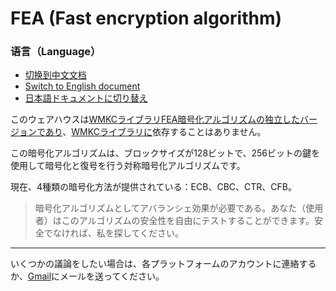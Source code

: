 # FEA (Fast encryption algorithm)

### 语言（Language）
- [切换到中文文档](README.md)
- [Switch to English document](README_en.md)
- [日本語ドキュメントに切り替え](README_jp.md)

このウェアハウスは[WMKCライブラリFEA暗号化アルゴリズムの独立したバージョンであり](https://github.com/sngrotesque/WMKC)、[WMKCライブラリに](https://github.com/sngrotesque/WMKC)依存することはありません。

この暗号化アルゴリズムは、ブロックサイズが128ビットで、256ビットの鍵を使用して暗号化と復号を行う対称暗号化アルゴリズムです。

現在、4種類の暗号化方法が提供されている：ECB、CBC、CTR、CFB。

> 暗号化アルゴリズムとしてアバランシェ効果が必要である。あなた（使用者）はこのアルゴリズムの安全性を自由にテストすることができます。安全でなければ、私を探してください。

---

いくつかの議論をしたい場合は、各プラットフォームのアカウントに連絡するか、[Gmail](mailto:sngrotesque@gmail.com)にメールを送ってください。

